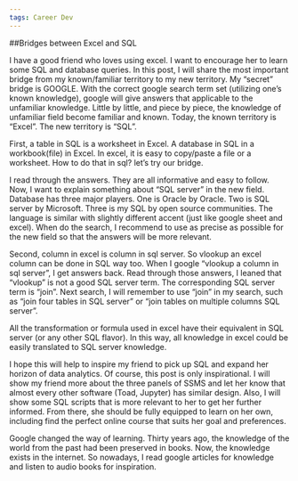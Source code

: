 ```yaml
---
tags: Career Dev
---
```


##Bridges between Excel and SQL

I have a good friend who loves using excel. I want to encourage her to learn some SQL and database queries. In this post, I will share the most important bridge from my known/familiar territory to my new territory. My “secret” bridge is GOOGLE. With the correct google search term set (utilizing one’s known knowledge), google will give answers that applicable to the unfamiliar knowledge. Little by little, and piece by piece, the knowledge of unfamiliar field become familiar and known. Today, the known territory is “Excel”. The new territory is “SQL”.

First, a table in SQL is a worksheet in Excel. A database in SQL in a workbook(file) in Excel. In excel, it is easy to copy/paste a file or a worksheet. How to do that in sql? let’s try our bridge.


I read through the answers. They are all informative and easy to follow. Now, I want to explain something about “SQL server” in the new field. Database has three major players. One is Oracle by Oracle. Two is SQL server by Microsoft. Three is my SQL by open source communities. The language is similar with slightly different accent (just like google sheet and excel). When do the search, I recommend to use as precise as possible for the new field so that the answers will be more relevant.

Second, column in excel is column in sql server. So vlookup an excel column can be done in SQL way too. When I google “vlookup a column in sql server”, I get answers back. Read through those answers, I leaned that “vlookup” is not a good SQL server term. The corresponding SQL server term is “join”. Next search, I will remember to use “join” in my search, such as “join four tables in SQL server” or “join tables on multiple columns SQL server”.

All the transformation or formula used in excel have their equivalent in SQL server (or any other SQL flavor). In this way, all knowledge in excel could be easily translated to SQL server knowledge.

I hope this will help to inspire my friend to pick up SQL and expand her horizon of data analytics. Of course, this post is only inspirational. I will show my friend more about the three panels of SSMS and let her know that almost every other software (Toad, Jupyter) has similar design. Also, I will show some SQL scripts that is more relevant to her to get her further informed. From there, she should be fully equipped to learn on her own, including find the perfect online course that suits her goal and preferences.

Google changed the way of learning. Thirty years ago, the knowledge of the world from the past had been preserved in books. Now, the knowledge exists in the internet. So nowadays, I read google articles for knowledge and listen to audio books for inspiration.
